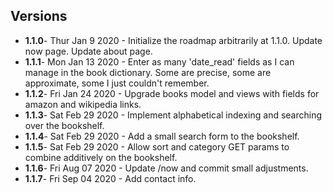 ## Versions
* __1.1.0__- Thur Jan 9 2020 - Initialize the roadmap arbitrarily at 1.1.0. Update now page. Update about page.
* __1.1.1__- Mon Jan 13 2020 - Enter as many 'date_read' fields as I can manage in the book dictionary. Some are precise, some are approximate, some I just couldn't remember. 
* __1.1.2__- Fri Jan 24 2020 - Upgrade books model and views with fields for amazon and wikipedia links.
* __1.1.3__- Sat Feb 29 2020 - Implement alphabetical indexing and searching over the bookshelf. 
* __1.1.4__- Sat Feb 29 2020 - Add a small search form to the bookshelf.
* __1.1.5__- Sat Feb 29 2020 - Allow sort and category GET params to combine additively on the bookshelf. 
* __1.1.6__- Fri Aug 07 2020 - Update /now and commit small adjustments.
* __1.1.7__- Fri Sep 04 2020 - Add contact info.